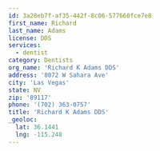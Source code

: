 ```yaml
---
id: 3a28eb7f-af35-442f-8c06-577660fce7e8
first_name: Richard
last_name: Adams
license: DDS
services:
  - dentist
category: Dentists
org_name: 'Richard K Adams DDS'
address: '8072 W Sahara Ave'
city: 'Las Vegas'
state: NV
zip: '89117'
phone: '(702) 363-0757'
title: 'Richard K Adams DDS'
_geoloc:
  lat: 36.1441
  lng: -115.248
---
```

